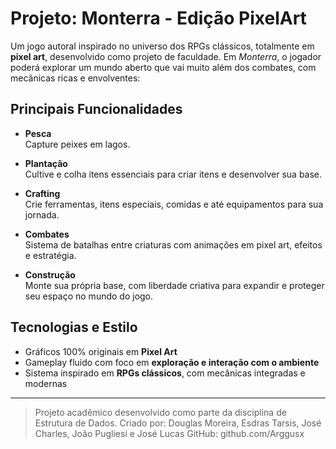 # Projeto: Monterra - Edição PixelArt

Um jogo autoral inspirado no universo dos RPGs clássicos, totalmente em **pixel art**, desenvolvido como projeto de faculdade. Em *Monterra*, o jogador poderá explorar um mundo aberto que vai muito além dos combates, com mecânicas ricas e envolventes:

## Principais Funcionalidades

- **Pesca**  
  Capture peixes em lagos.

- **Plantação**  
  Cultive e colha itens essenciais para criar itens e desenvolver sua base.

- **Crafting**  
  Crie ferramentas, itens especiais, comidas e até equipamentos para sua jornada.

- **Combates**  
  Sistema de batalhas entre criaturas com animações em pixel art, efeitos e estratégia.

- **Construção**  
  Monte sua própria base, com liberdade criativa para expandir e proteger seu espaço no mundo do jogo.

## Tecnologias e Estilo

- Gráficos 100% originais em **Pixel Art**
- Gameplay fluido com foco em **exploração e interação com o ambiente**
- Sistema inspirado em **RPGs clássicos**, com mecânicas integradas e modernas

---

> Projeto acadêmico desenvolvido como parte da disciplina de Estrutura de Dados.
> Criado por: Douglas Moreira, Esdras Tarsis, José Charles, João Pugliesi e José Lucas 
> GitHub: github.com/Arggusx